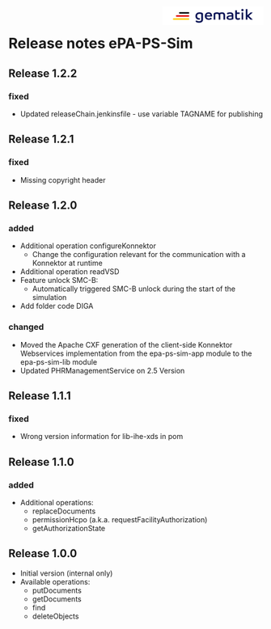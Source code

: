 <img align="right" width="200" height="37" src="Gematik_Logo_Flag_With_Background.png" alt="Gematik Logo"/> <br/>

# Release notes ePA-PS-Sim

## Release 1.2.2

### fixed
- Updated releaseChain.jenkinsfile - use variable TAGNAME for publishing

## Release 1.2.1

### fixed
- Missing copyright header

## Release 1.2.0

### added
- Additional operation configureKonnektor
  - Change the configuration relevant for the communication with a Konnektor at runtime
- Additional operation readVSD
- Feature unlock SMC-B:
  - Automatically triggered SMC-B unlock during the start of the simulation
- Add folder code DIGA

### changed
- Moved the Apache CXF generation of the client-side 
  Konnektor Webservices implementation from the epa-ps-sim-app module to the epa-ps-sim-lib module
- Updated PHRManagementService on 2.5 Version

## Release 1.1.1

### fixed
- Wrong version information for lib-ihe-xds in pom

## Release 1.1.0

### added
- Additional operations:
  - replaceDocuments
  - permissionHcpo (a.k.a. requestFacilityAuthorization)
  - getAuthorizationState

## Release 1.0.0
- Initial version (internal only)
- Available operations:
  - putDocuments
  - getDocuments
  - find
  - deleteObjects

